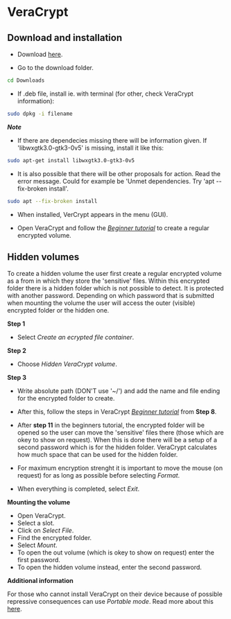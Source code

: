 # VeraCrypt

## Download and installation

- Download [here](https://www.veracrypt.fr/en/Downloads.html).  

- Go to the download folder.

```sh
cd Downloads
```

- If .deb file, install ie. with terminal (for other, check VeraCrypt information):

```sh
sudo dpkg -i filename
```

***Note***

- If there are dependecies missing there will be information given.
If 'libwxgtk3.0-gtk3-0v5' is missing, install it like this:

```sh
sudo apt-get install libwxgtk3.0-gtk3-0v5
```

- It is also possible that there will be other proposals for action. Read the error message. 
Could for example be 'Unmet dependencies. Try 'apt --fix-broken install'.

```sh
sudo apt --fix-broken install
```

- When installed, VerCrypt appears in the menu (GUI).

- Open VeraCrypt and follow the [*Beginner tutorial*](https://www.veracrypt.fr/en/Beginner%27s%20Tutorial.html) to create a regular encrypted volume.

## Hidden volumes

To create a hidden volume the user first create a regular encrypted volume as a from in which they store the 'sensitive' files. 
Within this encrypted folder there is a hidden folder which is not possible to detect. It is protected with another password. Depending on which password that is submitted when mounting the volume the user will access the outer (visible) encrypted folder or the hidden one.

**Step 1**

- Select *Create an ecrypted file container*.

**Step 2**

- Choose *Hidden VeraCrypt volume*.

**Step 3**

- Write absolute path (DON'T use '~/') and add the name and file ending for the encrypted folder to create.

- After this, follow the steps in VeraCrypt [*Beginner tutorial*](https://www.veracrypt.fr/en/Beginner%27s%20Tutorial.html) from **Step 8**.

- After **step 11** in the beginners tutorial, the encrypted folder will be opened so the user can move the 'sensitive' files there (those which are okey to show on request). When this is done there will be a setup of a second password which is for the hidden folder. VeraCrypt calculates how much space that can be used for the hidden folder.

- For maximum encryption strenght it is important to move the mouse (on request) for as long as possible before selecting *Format*.

- When everything is completed, select *Exit*.

**Mounting the volume**

- Open VeraCrypt.
- Select a slot.  
- Click on *Select File*.  
- Find the encrypted folder.
- Select *Mount*.  
- To open the out volume (which is okey to show on request) enter the first password.  
- To open the hidden volume instead, enter the second password.

**Additional information**

For those who cannot install VeraCrypt on their device because of possible repressive consequences can use *Portable mode*. Read more about this [here](https://www.veracrypt.fr/en/Portable%20Mode.html).

